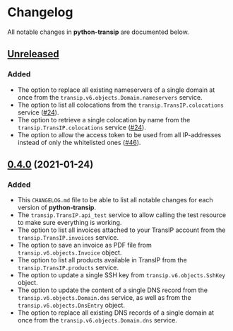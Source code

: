 # Changelog
All notable changes in **python-transip** are documented below.

## [Unreleased]
### Added
- The option to replace all existing nameservers of a single domain at once from the `transip.v6.objects.Domain.nameservers` service.
- The option to list all colocations from the `transip.TransIP.colocations` service ([#24](https://github.com/roaldnefs/python-transip/issues/24)).
- The option to retrieve a single colocation by name from the `transip.TransIP.colocations` service ([#24](https://github.com/roaldnefs/python-transip/issues/24)).
- The option to allow the access token to be used from all IP-addresses instead of only the whitelisted ones ([#46](https://github.com/roaldnefs/python-transip/issues/46)).

## [0.4.0] (2021-01-24)
### Added
- This `CHANGELOG.md` file to be able to list all notable changes for each version of **python-transip**.
- The `transip.TransIP.api_test` service to allow calling the test resource to make sure everything is working.
- The option to list all invoices attached to your TransIP account from the `transip.TransIP.invoices` service.
- The option to save an invoice as PDF file from `transip.v6.objects.Invoice` object.
- The option to list all products available in TransIP from the `transip.TransIP.products` service.
- The option to update a single SSH key from `transip.v6.objects.SshKey` object.
- The option to update the content of a single DNS record from the `transip.v6.objects.Domain.dns` service, as well as from the `transip.v6.objects.DnsEntry` object.
- The option to replace all existing DNS records of a single domain at once from the `transip.v6.objects.Domain.dns` service.

[Unreleased]: https://github.com/roaldnefs/python-transip/compare/v0.4.0...HEAD
[0.4.0]: https://github.com/roaldnefs/python-transip/compare/v0.3.0...v0.4.0
